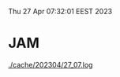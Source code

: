 Thu 27 Apr 07:32:01 EEST 2023
# JAM
<a href='./cache/202304/27_07.log'>./cache/202304/27_07.log</a>
